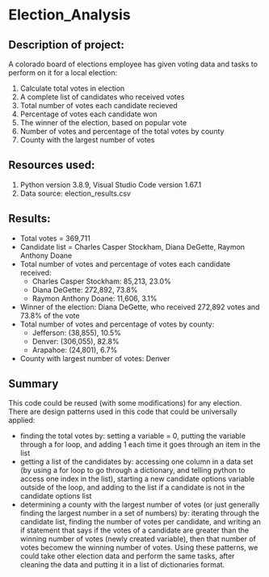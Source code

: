 # Election_Analysis

## Description of project:
A colorado board of elections employee has given voting data and tasks to perform on it for a local election:

1. Calculate total votes in election
2. A complete list of candidates who received votes
3. Total number of votes each candidate recieved
4. Percentage of votes each candidate won
5. The winner of the election, based on popular vote
6. Number of votes and percentage of the total votes by county
7. County with the largest number of votes

## Resources used:
1. Python version 3.8.9, Visual Studio Code version 1.67.1
2. Data source: election_results.csv

## Results:
- Total votes = 369,711
- Candidate list = Charles Casper Stockham, Diana DeGette, Raymon Anthony Doane
- Total number of votes and percentage of votes each candidate received:
  -  Charles Casper Stockham: 85,213, 23.0%
  -  Diana DeGette: 272,892, 73.8%
  -  Raymon Anthony Doane: 11,606, 3.1%
- Winner of the election: Diana DeGette, who received 272,892 votes and 73.8% of the vote
- Total number of votes and percentage of votes by county:
  - Jefferson: (38,855), 10.5%
  - Denver: (306,055), 82.8%
  - Arapahoe: (24,801), 6.7%
- County with largest number of votes: Denver

## Summary
This code could be reused (with some modifications) for any election. There are design patterns used in this code that could be universally applied:
  - finding the total votes by: setting a variable = 0, putting the variable through a for loop, and adding 1 each time it goes through an item in the list
  - getting a list of the candidates by: accessing one column in a data set (by using a for loop to go through a dictionary, and telling python to access one index in the list), starting a new candidate options variable outside of the loop, and adding to the list if a candidate is not in the candidate options list
  - determining a county with the largest number of votes (or just generally finding the largest number in a set of numbers) by: iterating through the candidate list, finding the number of votes per candidate, and writing an if statement that says if the votes of a candidate are greater than the winning number of votes (newly created variable), then that number of votes becomew the winning number of votes. 
Using these patterns, we could take other election data and perform the same tasks, after cleaning the data and putting it in a list of dictionaries format. 

